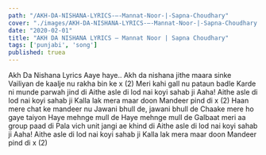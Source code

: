 ```yaml
---
path: "/AKH-DA-NISHANA-LYRICS-–-Mannat-Noor-|-Sapna-Choudhary"
cover: "./images/AKH-DA-NISHANA-LYRICS-–-Mannat-Noor-|-Sapna-Choudhary.jpg"
date: "2020-02-01"
title: "AKH DA NISHANA LYRICS – Mannat Noor | Sapna Choudhary"
tags: ['punjabi', 'song']
published: truea
---
```


Akh Da Nishana Lyrics
Aaye haye..
Akh da nishana jithe maara sinke
Vailiyan de kaalje nu rakha bin ke x (2)
Meri kahi gall nu pataun badle
Karde ni munde parwah jind di
Aithe asle di lod nai koyi sahab ji
Aaha!
Aithe asle di lod nai koyi sahab ji
Kalla lak mera maar doon
Mandeer pind di x (2)
Haan mere chat ke mandeer nu
Jawani bhull de, jawani bhull de
Chaake mere ho gaye taiyon
Haye mehnge mull de
Haye mehnge mull de
Galbaat meri aa group paad di
Pala vich unit jangi ae khind di
Aithe asle di lod nai koyi sahab ji
Aaha!
Aithe asle di lod nai koyi sahab ji
Kalla lak mera maar doon
Mandeer pind di x (2)
